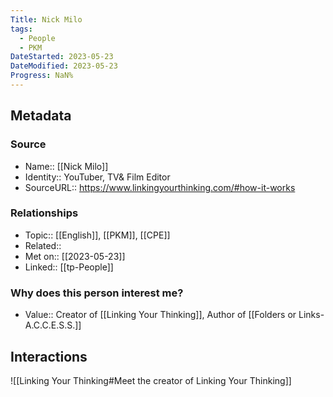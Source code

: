```yaml
---
Title: Nick Milo
tags:
  - People
  - PKM
DateStarted: 2023-05-23
DateModified: 2023-05-23
Progress: NaN%
---
```

## Metadata
### Source
- Name:: [[Nick Milo]] 
- Identity:: YouTuber, TV& Film Editor
- SourceURL:: https://www.linkingyourthinking.com/#how-it-works
### Relationships
- Topic:: [[English]], [[PKM]], [[CPE]] 
- Related:: 
- Met on:: [[2023-05-23]]
- Linked:: [[tp-People]] 
### Why does this person interest me?
- Value:: Creator of [[Linking Your Thinking]], Author of [[Folders or Links-A.C.C.E.S.S.]]
## Interactions

![[Linking Your Thinking#Meet the creator of Linking Your Thinking]]